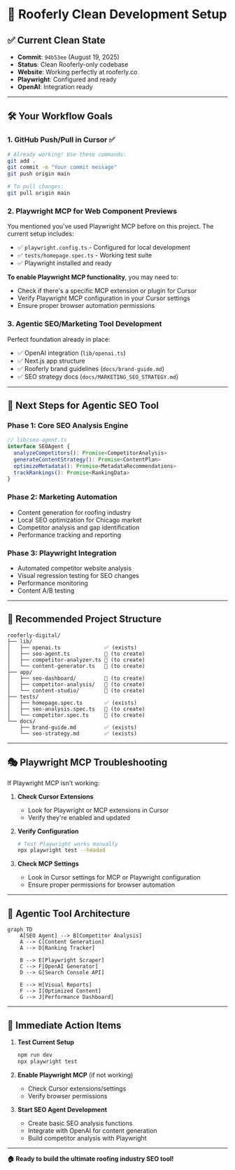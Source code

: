 # 🎯 Rooferly Clean Development Setup

## ✅ **Current Clean State**
- **Commit**: `94b53ee` (August 19, 2025)
- **Status**: Clean Rooferly-only codebase
- **Website**: Working perfectly at rooferly.co
- **Playwright**: Configured and ready
- **OpenAI**: Integration ready

---

## 🛠️ **Your Workflow Goals**

### **1. GitHub Push/Pull in Cursor** ✅
```bash
# Already working! Use these commands:
git add .
git commit -m "Your commit message"
git push origin main

# To pull changes:
git pull origin main
```

### **2. Playwright MCP for Web Component Previews**
You mentioned you've used Playwright MCP before on this project. The current setup includes:
- ✅ `playwright.config.ts` - Configured for local development
- ✅ `tests/homepage.spec.ts` - Working test suite
- ✅ Playwright installed and ready

**To enable Playwright MCP functionality**, you may need to:
- Check if there's a specific MCP extension or plugin for Cursor
- Verify Playwright MCP configuration in your Cursor settings
- Ensure proper browser automation permissions

### **3. Agentic SEO/Marketing Tool Development**
Perfect foundation already in place:
- ✅ OpenAI integration (`lib/openai.ts`)
- ✅ Next.js app structure
- ✅ Rooferly brand guidelines (`docs/brand-guide.md`)
- ✅ SEO strategy docs (`docs/MARKETING_SEO_STRATEGY.md`)

---

## 🚀 **Next Steps for Agentic SEO Tool**

### **Phase 1: Core SEO Analysis Engine**
```typescript
// lib/seo-agent.ts
interface SEOAgent {
  analyzeCompetitors(): Promise<CompetitorAnalysis>
  generateContentStrategy(): Promise<ContentPlan>
  optimizeMetadata(): Promise<MetadataRecommendations>
  trackRankings(): Promise<RankingData>
}
```

### **Phase 2: Marketing Automation**
- Content generation for roofing industry
- Local SEO optimization for Chicago market
- Competitor analysis and gap identification
- Performance tracking and reporting

### **Phase 3: Playwright Integration**
- Automated competitor website analysis
- Visual regression testing for SEO changes
- Performance monitoring
- Content A/B testing

---

## 📁 **Recommended Project Structure**

```
rooferly-digital/
├── lib/
│   ├── openai.ts              ✅ (exists)
│   ├── seo-agent.ts           🔄 (to create)
│   ├── competitor-analyzer.ts 🔄 (to create)
│   └── content-generator.ts   🔄 (to create)
├── app/
│   ├── seo-dashboard/         🔄 (to create)
│   ├── competitor-analysis/   🔄 (to create)
│   └── content-studio/        🔄 (to create)
├── tests/
│   ├── homepage.spec.ts       ✅ (exists)
│   ├── seo-analysis.spec.ts   🔄 (to create)
│   └── competitor.spec.ts     🔄 (to create)
└── docs/
    ├── brand-guide.md         ✅ (exists)
    └── seo-strategy.md        ✅ (exists)
```

---

## 🎭 **Playwright MCP Troubleshooting**

If Playwright MCP isn't working:

1. **Check Cursor Extensions**
   - Look for Playwright or MCP extensions in Cursor
   - Verify they're enabled and updated

2. **Verify Configuration**
   ```bash
   # Test Playwright works manually
   npx playwright test --headed
   ```

3. **Check MCP Settings**
   - Look in Cursor settings for MCP or Playwright configuration
   - Ensure proper permissions for browser automation

---

## 🤖 **Agentic Tool Architecture**

```mermaid
graph TD
    A[SEO Agent] --> B[Competitor Analysis]
    A --> C[Content Generation]
    A --> D[Ranking Tracker]
    
    B --> E[Playwright Scraper]
    C --> F[OpenAI Generator]
    D --> G[Search Console API]
    
    E --> H[Visual Reports]
    F --> I[Optimized Content]
    G --> J[Performance Dashboard]
```

---

## 🎯 **Immediate Action Items**

1. **Test Current Setup**
   ```bash
   npm run dev
   npx playwright test
   ```

2. **Enable Playwright MCP** (if not working)
   - Check Cursor extensions/settings
   - Verify browser permissions

3. **Start SEO Agent Development**
   - Create basic SEO analysis functions
   - Integrate with OpenAI for content generation
   - Build competitor analysis with Playwright

---

**🏠 Ready to build the ultimate roofing industry SEO tool!**
